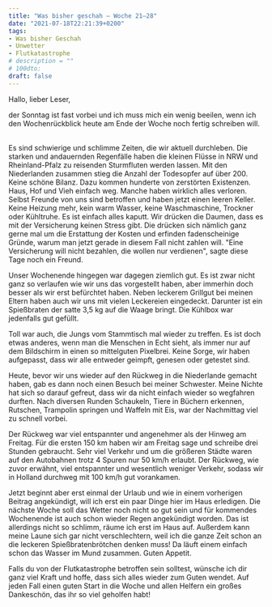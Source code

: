 ```yaml
---
title: "Was bisher geschah – Woche 21–28"
date: "2021-07-18T22:21:39+0200"
tags:
- Was bisher Geschah
- Unwetter
- Flutkatastrophe
# description = ""
# 100dto:
draft: false
---
```


Hallo, lieber Leser,

der Sonntag ist fast vorbei und ich muss mich ein wenig beeilen, wenn ich den Wochenrückblick heute am Ende der Woche noch fertig schreiben will.  

Es sind schwierige und schlimme Zeiten, die wir aktuell durchleben. Die starken und andauernden Regenfälle haben die kleinen Flüsse in NRW und Rheinland-Pfalz zu reisenden Sturmfluten werden lassen. Mit den Niederlanden zusammen stieg die Anzahl der Todesopfer auf über 200. Keine schöne Bilanz. Dazu kommen hunderte von zerstörten Existenzen. Haus, Hof und Vieh einfach weg. Manche haben wirklich alles verloren. Selbst Freunde von uns sind betroffen und haben jetzt einen leeren Keller. Keine Heizung mehr, kein warm Wasser, keine Waschmaschine, Trockner oder Kühltruhe. Es ist einfach alles kaputt. Wir drücken die Daumen, dass es mit der Versicherung keinen Stress gibt. Die drücken sich nämlich ganz gerne mal um die Erstattung der Kosten und erfinden fadenscheinige Gründe, warum man jetzt gerade in diesem Fall nicht zahlen will. "Eine Versicherung will nicht bezahlen, die wollen nur verdienen", sagte diese Tage noch ein Freund. 

Unser Wochenende hingegen war dagegen ziemlich gut. Es ist zwar nicht ganz so verlaufen wie wir uns das vorgestellt haben, aber immerhin doch besser als wir erst befürchtet haben. Neben leckerem Grillgut bei meinen Eltern haben auch wir uns mit vielen Leckereien eingedeckt. Darunter ist ein Spießbraten der satte 3,5 kg auf die Waage bringt. Die Kühlbox war jedenfalls gut gefüllt.

Toll war auch, die Jungs vom Stammtisch mal wieder zu treffen. Es ist doch etwas anderes, wenn man die Menschen in Echt sieht, als immer nur auf dem Bildschirm in einen so mittelguten Pixelbrei. Keine Sorge, wir haben aufgepasst, dass wir alle entweder geimpft, genesen oder getestet sind. 

Heute, bevor wir uns wieder auf den Rückweg in die Niederlande gemacht haben, gab es dann noch einen Besuch bei meiner Schwester. Meine Nichte hat sich so darauf gefreut, dass wir da nicht einfach wieder so wegfahren durften. Nach diversen Runden Schaukeln, Tiere in Büchern erkennen, Rutschen, Trampolin springen und Waffeln mit Eis, war der Nachmittag viel zu schnell vorbei. 

Der Rückweg war viel entspannter und angenehmer als der Hinweg am Freitag. Für die ersten 150 km haben wir am Freitag sage und schreibe drei Stunden gebraucht. Sehr viel Verkehr und um die größeren Städte waren auf den Autobahnen trotz 4 Spuren nur 50 km/h erlaubt. Der Rückweg, wie zuvor erwähnt, viel entspannter und wesentlich weniger Verkehr, sodass wir in Holland durchweg mit 100 km/h gut vorankamen. 

Jetzt beginnt aber erst einmal der Urlaub und wie in einem vorherigen Beitrag angekündigt, will ich erst ein paar Dinge hier im Haus erledigen. Die nächste Woche soll das Wetter noch nicht so gut sein und für kommendes Wochenende ist auch schon wieder Regen angekündigt worden. Das ist allerdings nicht so schlimm, räume ich erst im Haus auf. Außerdem kann meine Laune sich gar nicht verschlechtern, weil ich die ganze Zeit schon an die leckeren Spießbratenbrötchen denken muss! Da läuft einem einfach schon das Wasser im Mund zusammen. Guten Appetit. 

Falls du von der Flutkatastrophe betroffen sein solltest, wünsche ich dir ganz viel Kraft und hoffe, dass sich alles wieder zum Guten wendet. Auf jeden Fall einen guten Start in die Woche und allen Helfern ein großes Dankeschön, das ihr so viel geholfen habt!
